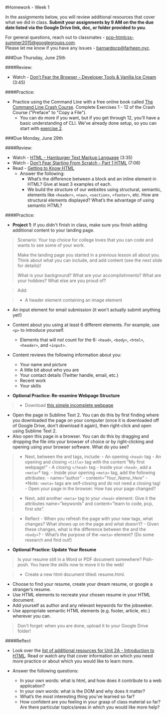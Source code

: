 #Homework - Week 1

In the assignments below, you will review additional resources that cover what we did in class.  **Submit your assignments by 9 AM on the the due date listed via the Google Drive link, doc, or folder provided to you**.  

For general questions, reach out to classmates - pcp-htmlcss-summer2015@googlegroups.com.  
Please let me know if you have any issues - barnardpcp@farheen.nyc.

###Due Thursday, June 25th

####Review:

- Watch - [Don’t Fear the Browser - Developer Tools & Vanilla Ice Cream](http://www.dontfeartheinternet.com/the-basics/dont-fear-the-browser) (3:45)

####Practice:

- Practice using the Command Line with a free online book called [The Command Line Crash Course](http://cli.learncodethehardway.org/book/). Complete Exercises 1 - 12 of the Crash Course ("Preface" to "Copy a File"). 
	- You can do more if you want, but if you get through 12, you’ll have a basic understanding of CLI. We’ve already done setup, so you can start with [exercise 2](http://cli.learncodethehardway.org/book/ex2.html). 


###Due Monday, June 29th

####Review:

- Watch -  [HTML - Hamburger Text Markup Language](http://www.dontfeartheinternet.com/html/html) (3:35)
- Watch - [Don’t Fear Starting From Scratch - Part 1 HTML](http://www.dontfeartheinternet.com/html/don%E2%80%99t-fear-starting-from-scratch) (7:06)
- Read - [Getting to Know HTML](http://learn.shayhowe.com/html-css/getting-to-know-html/)
	- Answer the following:
		- What’s the difference between a block and an inline element in HTML? Give at least 3 examples of each. 
		- We build the structure of our websites using structural, semantic, elements like `<header>`, `<nav>`, `<section>`, `<footer>`, etc. How are structural elements displayed? What’s the advantage of using semantic HTML?

####Practice:

- **Project 1**: If you didn't finish in class, make sure you finish adding additional content to your landing page.

> Scenario: Your top choice for college loves that you can code and wants to see some of your work. 
>
> Make the landing page you started in a previous lesson all about you.  Think about what you can include, and add content (see the next slide for details)!
>
> What is your background?  What are your accomplishments? What are your hobbies?  What else are you proud of?

> Add: 

> - A header element containing an image element
- An input element for email submission (it won’t actually submit anything yet!)
- Content about you using at least 6 different elements.  For example, use `<p>` to introduce yourself.  
	- Elements that will *not* count for the 6: `<head>`, `<body>`, `<html>`, `<header>`, and `<input>`.  
- Content reviews the following information about you:
	- Your name and picture
	- A little bit about who you are
	- Your contact details (Twitter handle, email, etc.)
	- Recent work
	- Your skills

- **Optional Practice: Re-examine Webpage Structure**

> - Download [this simple incomplete webpage](https://drive.google.com/file/d/0B2oPzQ6clzPRSEdxQWdkYW5INGM/view?usp=sharing)
- Open the page in Sublime Text 2.  You can do this by first finding where you downloaded the page on your computer (once it is downloaded off of Google Drive, don't download it again), then right-click and open using Sublime Text 2.  
- Also open this page in a browser. You can do this by dragging and dropping the file into your browser of choice or by right-clicking and opening using your browser software. What do you see?

> - Next, between the <html> and <body> tags, include:
	- An opening `<head>` tag
	- An opening and closing `<title>` tag with the content “My first webpage!”
	- A closing `</head>` tag
	- Inside your `<head>`, add a `<meta>`* tag.
	- Inside your opening `<meta>` tag, add the following attributes:
		- name=”author”
		- content=”*Your_Name_Here*”
		- *Note: `<meta>` tags are self-closing and do not need a closing tag!
	- Open your page in the browser. How has your page changed?

> - Next, add another `<meta>` tag to your `<head>` element. Give it the attributes name=”keywords” and content=”learn to code, pcp, first site”.

>- Reflect
	- When you refresh the page with your new tags, what changes? What shows up on the page and what doesn’t?
	- Given these changes, what is the difference between the <head> and the `<body>`?
	- What’s the purpose of the `<meta>` element? (Do some research and find out!)


- **Optional Practice: Update Your Resume**

> Is your resume still in a Word or PDF document somewhere? Pish-posh. You have the skills now to move it to the web!

> - Create a new html document titled: resume.html.
- Choose to find your resume, create your dream resume, or google a stranger’s resume.
- Use HTML elements to recreate your chosen resume in your HTML document.
- Add yourself as author and any relevant keywords for the jobseeker.
- Use appropriate semantic HTML elements (e.g. footer, article, etc.) wherever you can.

> Don't forget: when you are done, upload it to your Google Drive folder!


####Reflect

- Look over the [list of additional resources for Unit 2A - Introduction to HTML](https://github.com/fma2/pcp-intro-web-development/blob/master/units/2A-introhtml.md#resources).  Read or watch any that cover information on which you need more practice or about which you would like to learn more.

- Answer the following questions: 

	- In your own words: what is html, and how does it contribute to a web application?
	- In your own words: what is the DOM and why does it matter?
	- What’s the most interesting thing you’ve learned so far?
	- How confident are you feeling in your grasp of class material so far? Are there particular topics/areas in which you would like more help?


